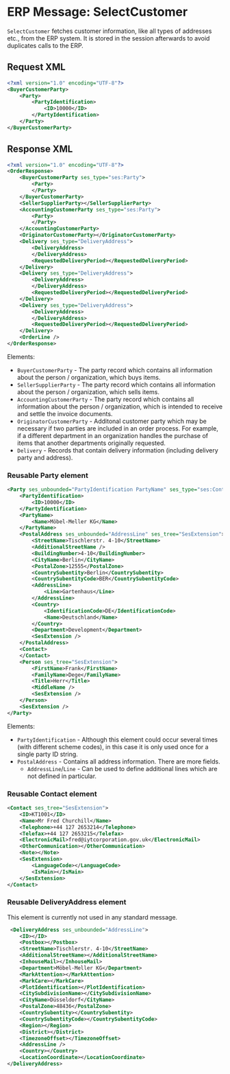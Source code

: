 # ERP Message: SelectCustomer

`SelectCustomer` fetches customer information, like all types of addresses etc., from the ERP system.
It is stored in the session afterwards to avoid duplicates calls to the ERP.

## Request XML

``` xml
<?xml version="1.0" encoding="UTF-8"?>
<BuyerCustomerParty>
    <Party>
        <PartyIdentification>
            <ID>10000</ID>
        </PartyIdentification>
    </Party>
</BuyerCustomerParty>
```

## Response XML

``` xml
<?xml version="1.0" encoding="UTF-8"?>
<OrderResponse>
    <BuyerCustomerParty ses_type="ses:Party">
        <Party>
        </Party>
    </BuyerCustomerParty>
    <SellerSupplierParty></SellerSupplierParty>
    <AccountingCustomerParty ses_type="ses:Party">
        <Party>
        </Party>
    </AccountingCustomerParty>
    <OriginatorCustomerParty></OriginatorCustomerParty>
    <Delivery ses_type="DeliveryAddress">
        <DeliveryAddress>
        </DeliveryAddress>
        <RequestedDeliveryPeriod></RequestedDeliveryPeriod>
    </Delivery>
    <Delivery ses_type="DeliveryAddress">
        <DeliveryAddress>
        </DeliveryAddress>
        <RequestedDeliveryPeriod></RequestedDeliveryPeriod>
    </Delivery>
    <Delivery ses_type="DeliveryAddress">
        <DeliveryAddress>
        </DeliveryAddress>
        <RequestedDeliveryPeriod></RequestedDeliveryPeriod>
    </Delivery>
    <OrderLine />
</OrderResponse>
```

Elements:

- `BuyerCustomerParty` - The party record which contains all information about the person / organization, which buys items.
- `SellerSupplierParty` - The party record which contains all information about the person / organization, which sells items.
- `AccountingCustomerParty` - The party record which contains all information about the person / organization, which is intended to receive and settle the invoice documents.
- `OriginatorCustomerParty` - Additonal customer party which may be necessary if two parties are included in an order process. For example, if a different department in an organization handles the purchase of items that another departments originally requested.
- `Delivery` - Records that contain delivery information (including delivery party and address).

### Reusable Party element

``` xml
<Party ses_unbounded="PartyIdentification PartyName" ses_type="ses:Contact" ses_tree="SesExtension">
    <PartyIdentification>
        <ID>10000</ID>
    </PartyIdentification>
    <PartyName>
        <Name>Möbel-Meller KG</Name>
    </PartyName>
    <PostalAddress ses_unbounded="AddressLine" ses_tree="SesExtension">
        <StreetName>Tischlerstr. 4-10</StreetName>
        <AdditionalStreetName />
        <BuildingNumber>4-10</BuildingNumber>
        <CityName>Berlin</CityName>
        <PostalZone>12555</PostalZone>
        <CountrySubentity>Berlin</CountrySubentity>
        <CountrySubentityCode>BER</CountrySubentityCode>
        <AddressLine>
            <Line>Gartenhaus</Line>
        </AddressLine>
        <Country>
            <IdentificationCode>DE</IdentificationCode>
            <Name>Deutschland</Name>
        </Country>
        <Department>Development</Department>
        <SesExtension />
    </PostalAddress>
    <Contact>
    </Contact>
    <Person ses_tree="SesExtension">
        <FirstName>Frank</FirstName>
        <FamilyName>Dege</FamilyName>
        <Title>Herr</Title>
        <MiddleName />
        <SesExtension />
    </Person>
    <SesExtension />
</Party>
```

Elements:

- `PartyIdentification` - Although this element could occur several times (with different scheme codes), in this case it is only used once for a single party ID string.
- `PostalAddress` - Contains all address information. There are more fields.
    - `AddressLine`/`Line` - Can be used to define additional lines which are not defined in particular.

### Reusable Contact element

``` xml
<Contact ses_tree="SesExtension">
    <ID>KT1001</ID>
    <Name>Mr Fred Churchill</Name>
    <Telephone>+44 127 2653214</Telephone>
    <Telefax>+44 127 2653215</Telefax>
    <ElectronicMail>fred@iytcorporation.gov.uk</ElectronicMail>
    <OtherCommunication></OtherCommunication>
    <Note></Note>
    <SesExtension>
        <LanguageCode></LanguageCode>
        <IsMain></IsMain>
    </SesExtension>
</Contact>
```

### Reusable DeliveryAddress element

This element is currently not used in any standard message.

``` xml
 <DeliveryAddress ses_unbounded="AddressLine">
    <ID></ID>
    <Postbox></Postbox>
    <StreetName>Tischlerstr. 4-10</StreetName>
    <AdditionalStreetName></AdditionalStreetName>
    <InhouseMail></InhouseMail>
    <Department>Möbel-Meller KG</Department>
    <MarkAttention></MarkAttention>
    <MarkCare></MarkCare>
    <PlotIdentification></PlotIdentification>
    <CitySubdivisionName></CitySubdivisionName>
    <CityName>Düsseldorf</CityName>
    <PostalZone>48436</PostalZone>
    <CountrySubentity></CountrySubentity>
    <CountrySubentityCode></CountrySubentityCode>
    <Region></Region>
    <District></District>
    <TimezoneOffset></TimezoneOffset>
    <AddressLine />
    <Country></Country>
    <LocationCoordinate></LocationCoordinate>
</DeliveryAddress>
```
